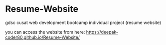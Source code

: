 # Resume-Website
gdsc cusat web development bootcamp individual project (resume website)


you can access the website from here: https://deepak-coder80.github.io/Resume-Website/

